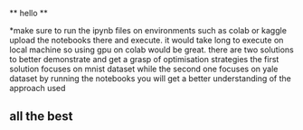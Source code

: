 ** hello **

*make sure to run the ipynb files on environments such as colab or kaggle
upload the notebooks there and execute.
it would take long to execute on local machine so using gpu on colab would be great. 
there are two solutions to better demonstrate and get a grasp of optimisation strategies
the first solution focuses on mnist dataset while the second one focuses on yale dataset
by running the notebooks you will get a better understanding of the approach used
## all the best ##
